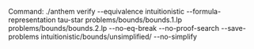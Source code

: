 Command: ./anthem verify --equivalence intuitionistic --formula-representation tau-star problems/bounds/bounds.1.lp problems/bounds/bounds.2.lp  --no-eq-break --no-proof-search --save-problems intuitionistic/bounds/unsimplified/ --no-simplify